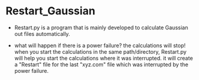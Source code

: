 # Restart_Gaussian

* Restart.py is a program that is mainly developed to calculate Gaussian out files automatically.

* what will happen if there is a power failure? the calculations will stop! when you start the calculations in the same path/directory, Restart.py will help you start the calculations where it was interrupted. it will create a "Restart" file for the last "xyz.com" file which was interrupted by the power failure.
